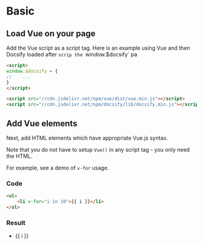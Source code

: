 # Basic


## Load Vue on your page

Add the Vue script as a script tag. Here is an example using Vue and then Docsify loaded after `scrip the `window.$docsify` pa

```html
<script>
window.$docsify = {
//    ...
}
</script>

<script src="//cdn.jsdelivr.net/npm/vue/dist/vue.min.js"></script>
<script src="//cdn.jsdelivr.net/npm/docsify/lib/docsify.min.js"></script>
```


## Add Vue elements

Next, add HTML elements which have appropriate Vue.js syntax. 

Note that you do not have to setup `Vue()` in any script tag - you only need the HTML.

For example, see a demo of `v-for` usage.

### Code

```html
<ul>
    <li v-for="i in 10">{{ i }}</li>
</ul>
```

### Result

<ul>
    <li v-for="i in 10">{{ i }}</li>
</ul>
